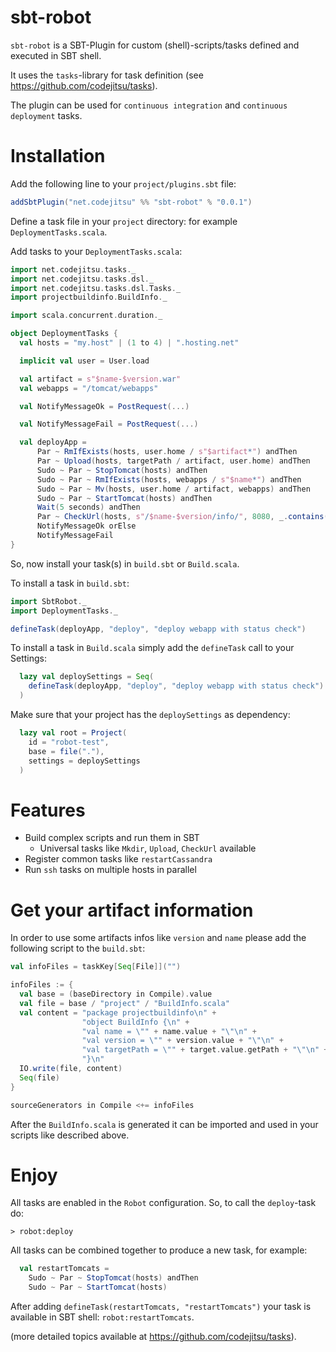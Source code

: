 sbt-robot
=========
```sbt-robot``` is a SBT-Plugin for custom (shell)-scripts/tasks defined and executed in SBT shell.

It uses the ```tasks```-library for task definition (see https://github.com/codejitsu/tasks).

The plugin can be used for ```continuous integration``` and ```continuous deployment``` tasks.

Installation
============

Add the following line to your ```project/plugins.sbt``` file:

```scala
addSbtPlugin("net.codejitsu" %% "sbt-robot" % "0.0.1")
```

Define a task file in your ```project``` directory: for example ```DeploymentTasks.scala```.

Add tasks to your ```DeploymentTasks.scala```:

```scala
import net.codejitsu.tasks._
import net.codejitsu.tasks.dsl._
import net.codejitsu.tasks.dsl.Tasks._
import projectbuildinfo.BuildInfo._

import scala.concurrent.duration._

object DeploymentTasks {
  val hosts = "my.host" | (1 to 4) | ".hosting.net"

  implicit val user = User.load

  val artifact = s"$name-$version.war"
  val webapps = "/tomcat/webapps"

  val NotifyMessageOk = PostRequest(...)

  val NotifyMessageFail = PostRequest(...)

  val deployApp =
      Par ~ RmIfExists(hosts, user.home / s"$artifact*") andThen
      Par ~ Upload(hosts, targetPath / artifact, user.home) andThen
      Sudo ~ Par ~ StopTomcat(hosts) andThen
      Sudo ~ Par ~ RmIfExists(hosts, webapps / s"$name*") andThen
      Sudo ~ Par ~ Mv(hosts, user.home / artifact, webapps) andThen
      Sudo ~ Par ~ StartTomcat(hosts) andThen
      Wait(5 seconds) andThen
      Par ~ CheckUrl(hosts, s"/$name-$version/info/", 8080, _.contains("Status: OK")) andThen
      NotifyMessageOk orElse
      NotifyMessageFail
}
```

So, now install your task(s) in ```build.sbt``` or ```Build.scala```.
 
To install a task in ```build.sbt```:
 
```scala
import SbtRobot._
import DeploymentTasks._

defineTask(deployApp, "deploy", "deploy webapp with status check")
``` 

To install a task in ```Build.scala``` simply add the ```defineTask``` call to your Settings:

```scala
  lazy val deploySettings = Seq(
    defineTask(deployApp, "deploy", "deploy webapp with status check")
  )
```

Make sure that your project has the ```deploySettings``` as dependency:

```scala
  lazy val root = Project(
    id = "robot-test",
    base = file("."),
    settings = deploySettings
  )
```

Features
========

* Build complex scripts and run them in SBT
  * Universal tasks like ```Mkdir```, ```Upload```, ```CheckUrl``` available
* Register common tasks like ```restartCassandra```
* Run ```ssh``` tasks on multiple hosts in parallel      
  
Get your artifact information
==============================
   
In order to use some artifacts infos like ```version``` and ```name``` please add the following script to the ```build.sbt```:
   
```scala
val infoFiles = taskKey[Seq[File]]("")

infoFiles := {
  val base = (baseDirectory in Compile).value
  val file = base / "project" / "BuildInfo.scala"
  val content = "package projectbuildinfo\n" +
                "object BuildInfo {\n" +
                "val name = \"" + name.value + "\"\n" +
                "val version = \"" + version.value + "\"\n" +
                "val targetPath = \"" + target.value.getPath + "\"\n" +
                "}\n"
  IO.write(file, content)
  Seq(file)
}

sourceGenerators in Compile <+= infoFiles
```   

After the ```BuildInfo.scala``` is generated it can be imported and used in your scripts like described above.
 
Enjoy
=====

All tasks are enabled in the ```Robot``` configuration. So, to call the ```deploy```-task do:

```
> robot:deploy
```

All tasks can be combined together to produce a new task, for example:
   
```scala
  val restartTomcats =
    Sudo ~ Par ~ StopTomcat(hosts) andThen
    Sudo ~ Par ~ StartTomcat(hosts)
```

After adding ```defineTask(restartTomcats, "restartTomcats")``` your task is available in SBT shell: ```robot:restartTomcats```.

(more detailed topics available at https://github.com/codejitsu/tasks). 